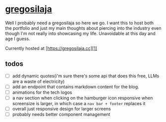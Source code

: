 # [gregosilaja][1]

Well I probably need a gregosilaja so here we go. I want this to host both
the portfolio and just my main thoughts about piercing into the industry
even though I'm not really into showcasing my life. Unavoidable at this
day and age I guess.

Currently hosted at [https://gregosilaja.cc][1]

## todos

- [ ] add dynamic quotes(i'm sure there's some api that does this free, LLMs are a waste of electricity)
- [ ] add an endpoint that contains markdown content for the blog.
- [ ] animations for the tech logos
- [ ] a nav section when clicking on the hamburger icon responsive when screensize is larger, in which case a `nav bar + footer` replaces it
- [ ] overall just responsive design for larger screens
- [ ] probably needs better component management

[1]: https://gregosilaja.cc
